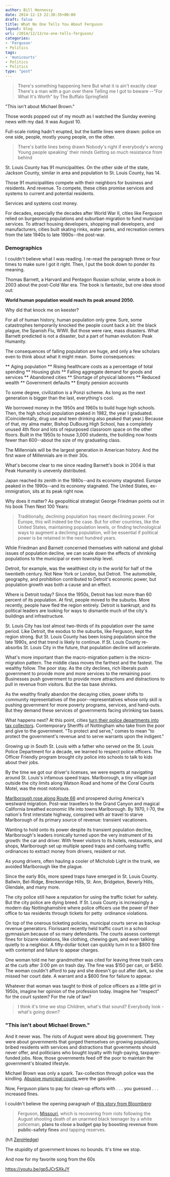 ```yaml
---
author: Bill Hennessy
date: 2014-12-13 22:38:35+00:00
draft: false
title: What No One Tells You About Ferguson
layout: blog
url: /2014/12/13/no-one-tells-ferguson/
categories:
- 'Ferguson'
- Politics
tags:
- 'municourts'
- Politics
- Politics
type: "post"
---
```


> There's something happening here
But what it is ain't exactly clear
There's a man with a gun over there
Telling me I got to beware
--"For What It's Worth" by The Buffalo Springfield



"This isn't about Michael Brown."

Those words popped out of my mouth as I watched the Sunday evening news with my dad. It was August 10.

Full-scale rioting hadn't erupted, but the battle lines were drawn: police on one side, people, mostly young people, on the other.



> There's battle lines being drawn
Nobody's right if everybody's wrong
Young people speaking' their minds
Getting so much resistance from behind



St. Louis County has 91 municipalities. On the other side of the state, Jackson County, similar in area and population to St. Louis County, has 14.

Those 91 municipalities compete with their neighbors for business and residents. And revenue. To compete, these cities promise services and systems to current and potential residents.

Services and systems cost money.

For decades, especially the decades after World War II, cities like Ferguson relied on burgeoning populations and suburban migration to fund municipal services. To attract housing developers, shopping mall developers, and manufacturers, cities built skating rinks, water parks, and recreation centers from the late 1940s to late 1990s--the post-war.



### Demographics



I couldn't believe what I was reading. I re-read the paragraph three or four times to make sure I got it right. Then, I put the book down to ponder its meaning.

Thomas Barnett, a Harvard and Pentagon Russian scholar, wrote a book in 2003 about the post-Cold War era. The book is fantastic, but one idea stood out:

**World human population would reach its peak around 2050.**

Why did that knock me on keester?

For all of human history, human population only grew. Sure, some catastrophes temporarily knocked the people count back a bit: the black plague, the Spanish Flu, WWII. But those were rare, mass disasters. What Barnett predicted is not a disaster, but a part of human evolution: Peak Humanity.

The consequences of falling population are huge, and only a few scholars even to think about what it might mean.  Some consequences:




** Aging population
** Rising healthcare costs as a percentage of total spending
** Housing gluts
** Falling aggregate demand for goods and services
** Abandoned cities
** Shortage of physical laborers
** Reduced wealth
** Government defaults
** Empty pension accounts


To some degree, civilization is a Ponzi scheme. As long as the next generation is bigger than the last, everything's cool.

We borrowed money in the 1950s and 1960s to build huge high schools. Then, the high school population peaked in 1982, the year I graduated. (Coincidentally, drug use and teen drinking also peaked that year.) Because of that, my alma mater, Bishop DuBourg High School, has a completely unused 4th floor and lots of repurposed classroom space on the other floors. Built in the 1950s to house 3,000 students, the building now hosts fewer than 600--about the size of my graduating class.

The Millennials will be the largest generation in American history. And the first wave of Millennials are in their 30s.

What's become clear to me since reading Barnett's book in 2004 is that Peak Humanity is unevenly distributed.

Japan reached its zenith in the 1980s--and its economy stagnated. Europe peaked in the 1990s--and its economy stagnated. The United States, ex-immigration, sits at its peak right now.

Why does it matter? As geopolitical strategist George Friedman points out in his book Then Next 100 Years:



> Traditionally, declining population has meant declining power. For Europe, this will indeed be the case. But for other countries, like the United States, maintaining population levels, or finding technological ways to augment a declining population, will be essential if political power is be retained in the next hundred years.



While Friedman and Barnett concerned themselves with national and global issues of population decline, we can scale down the effects of shrinking populations to the municipal or even township level.

Detroit, for example, was the wealthiest city in the world for half of the twentieth century. Not New York or London, but Detroit. The automobile, geography, and prohibition contributed to Detroit's economic power, but population growth was both a cause and an effect.

Where is Detroit today? Since the 1950s, Detroit has lost more than 60 percent of its population. At first, people moved to the suburbs. More recently, people have fled the region entirely. Detroit is bankrupt, and its political leaders are looking for ways to dismantle much of the city's buildings and infrastructure.

St. Louis City has lost almost two-thirds of its population over the same period. Like Detroit, the exodus to the suburbs, like Ferguson, kept the region strong. But St. Louis County has been losing population since the late 1990s, and that trend is likely to continue. If St. Louis County re-absorbs St. Louis City in the future, that population decline will accelerate.

What's more important than the macro-migration pattern is the micro-migration pattern. The middle class moves the farthest and the fastest. The wealthy follow. The poor stay. As the city declines, rich liberals push government to provide more and more services to the remaining poor. Businesses push government to provide more attractions and distractions to pull in revenue from visitors. But the tax base shrinks.

As the wealthy finally abandon the decaying cities, power shifts to community representatives of the poor--representatives whose only skill is pushing government for more poverty programs, services, and hand-outs. But they demand these services of governments facing shrinking tax bases.

What happens next? At this point, cities [turn their police departments into tax collectors](https://hennessysview.com/muni-court-project/). Contemporary Sheriffs of Nottingham who take from the poor and give to the government. "To protect and serve," comes to mean "to protect the government's revenue and to serve warrants upon the indigent."

Growing up in South St. Louis with a father who served on the St. Louis Police Department for a decade, we learned to respect police officers. The Officer Friendly program brought city police into schools to talk to kids about their jobs.

By the time we got our driver's licenses, we were experts at navigating around St. Louis's infamous speed traps. Marlborough, a tiny village just outside the city limits along Watson Road and home of the Coral Courts Motel, was the most notorious.

[Marlborough rose along Route 66](https://www.google.com/maps/place/Marlborough,+MO/data=!4m2!3m1!1s0x87d8c97fc543fb4d:0x6d259971dbb8a71c?sa=X&ei=WLaMVIXrFMX3yQTR7oDIDA&ved=0CHkQ8gEwCg) and prospered during America's westward migration. Post-war travellers to the Grand Canyon and magical California breathed economic life into towns Marlborough. By 1970, I-70, the nation's first interstate highway, conspired with air travel to starve Marlborough of its primary source of revenue: transient vacationers.

Wanting to hold onto its power despite its transient population decline, Marlborough's leaders ironically turned upon the very instrument of its growth: the car and driver. With fewer visitors to its hotels, restaurants, and shops, Marlborough set up multiple speed traps and confusing traffic ordinances to extract money from drivers, resident or not.

As young drivers, often hauling a cooler of Micholob Light in the trunk, we avoided Marlborough like the plague.

Since the early 80s, more speed traps have emerged in St. Louis County. Ballwin, Bel-Ridge, Breckenridge Hills, St. Ann, Bridgeton, Beverly Hills, Glendale, and many more.

The city police still have a reputation for using the traffic ticket for safety. But the city police are dying breed. If St. Louis County is increasingly a modern day Nottinghamshire where police officers use the power of their office to tax residents through tickets for petty  ordinance violations.

On top of the onerous ticketing policies, municipal courts serve as backup revenue generators. Florissant recently held traffic court in a school gymnasium because of so many defendants. The courts assess contempt fines for bizarre violations, like clothing, chewing gum, and even talking quietly to a neighbor. A fifty-dollar ticket can quickly turn in to a $800 fine with contempt and failure to appear charges.

One woman told me her grandmother was cited for leaving three trash cans at the curb after 3:00 pm on trash day. The fine was $150 per can, or $450. The woman couldn't afford to pay and she doesn't go out after dark, so she missed her court date. A warrant and a $600 fine for failure to appear.

Whatever that woman was taught to think of police officers as a little girl in 1950s, imagine her opinion of the profession today. Imagine her "respect" for the court system? For the rule of law?



> I think it's time we stop
Children, what's that sound?
Everybody look - what's going down?





### "This isn't about Michael Brown."



And it never was. The riots of August were about big government. They were about governments that gorged themselves on growing populations, bribed residents with services and distractions that governments should never offer, and politicians who bought loyalty with high-paying, taxpayer-funded jobs. Now, those governments feed off the poor to maintain the government's bloated lifestyle.

Michael Brown was only a spark. Tax-collection through police was the kindling. [Abusive municipal courts ](https://hennessysview.com/2014/12/09/heres-whats-happening-muni-courts-front/)were the gasoline.

Now, Ferguson plans to pay for clean-up efforts with . . . you guessed . . . increased fines.

I couldn't believe the opening paragraph of [this story from Bloomberg](https://www.bloomberg.com/news/2014-12-12/ferguson-to-increase-police-ticketing-to-close-city-s-budget-gap.html):



> Ferguson, [Missouri](https://topics.bloomberg.com/missouri/), which is recovering from riots following the August shooting death of an unarmed black teenager by a white policeman, **plans to close a budget gap by boosting revenue from public-safety fines** and tapping reserves.

(h/t [ZeroHedge](https://www.zerohedge.com/news/2014-12-13/and-winner-worst-idea-wrong-time-category))



The stupidity of government knows no bounds. It's time we stop.

And now for my favorite song from the 60s

https://youtu.be/gp5JCrSXkJY
